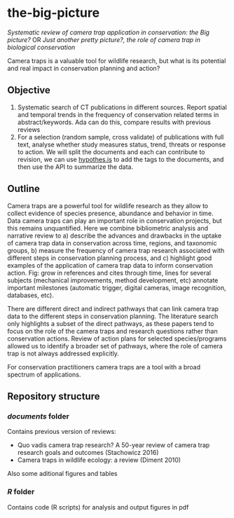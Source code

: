 # the-big-picture
*Systematic review of camera trap application in conservation: the Big picture?*
OR
*Just another pretty picture?, the role of camera trap in biological conservation*

Camera traps is a valuable tool for wildlife research, but what is its potential and real impact in conservation planning and action?

## Objective

1) Systematic search of CT publications in different sources. Report spatial and temporal trends in the frequency of conservation related terms in abstract/keywords. Ada can do this, compare results with previous reviews
2) For a selection (random sample, cross validate) of publications with full text, analyse whether study measures status, trend, threats or response to action. We will split the documents and each can contribute to revision, we can use [hypothes.is](https://web.hypothes.is/) to add the tags to the documents, and then use the API to summarize the data.

## Outline

Camera traps are a powerful tool for wildlife research as they allow to collect evidence of species presence, abundance and behavior in time. Data camera traps can play an important role in conservation projects, but this remains unquantified. Here we combine bibliometric analysis and narrative review to a) describe the advances and drawbacks in the uptake of camera trap data in conservation across time, regions, and taxonomic groups, b) measure the frequency of camera trap research associated with different steps in conservation planning process, and c) highlight good examples of the application of camera trap data to inform conservation action. 
Fig: grow in references and cites through time, lines for several subjects (mechanical improvements, method development, etc) annotate important milestones (automatic trigger, digital cameras, image recognition, databases, etc).

There are different direct and indirect pathways that can link camera trap data to the different steps in conservation planning. The literature search only highlights a subset of the direct pathways, as these papers tend to focus on the role of the camera traps and research questions rather than conservation actions. Review of action plans for selected species/programs allowed us to identify a broader set of pathways, where the role of camera trap is not always addressed explicitly.

For conservation practitioners camera traps are a tool with a broad spectrum of applications.

## Repository structure

### *documents* folder

Contains previous version of reviews:

* Quo vadis camera trap research? A 50-year review of camera trap research goals and outcomes (Stachowicz 2016)
* Camera traps in wildlife ecology: a review (Diment 2010)

Also some aditional figures and tables

### *R* folder

Contains code (R scripts) for analysis and output figures in pdf
